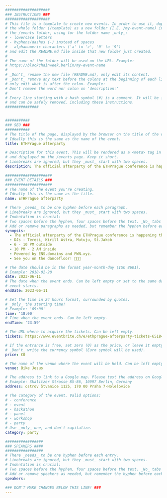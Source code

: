 ```yaml
---
####################
### INSTRUCTIONS ###
####################
# This file is a template to create new events. In order to use it, duplicate
# the whole folder (/template) as a new folder (I.E. /my-event-name) inside of
# the /events folder, using for the folder name _only_:
# - lowercase letters
# - hyphens/dashes (-) instead of spaces
# - alphanumeric characters ('a' to 'z', '0' to '9')
# and edit the README.md file inside that new folder just created.
#
# The name of the folder will be used on the URL. Example:
# https://blockchainweek.berlin/my-event-name
#
# _Don't_ rename the new file (README.md), only edit its content.
# _Don't_ remove any text before the colons at the beginning of each line,
# only edit what is after the colon. Example:
# Don't remove the word nor colon on 'description:'
#
# Every line starting with a hash symbol (#) is a comment. It will be ignored
# and can be safely removed, including these instructions.
###############


###########
### SEO ###
###########
# The title of the page, displayed by the browser on the title of the window.
# Ideally this is the same as the name of the event.
title: ETHPrague afterparty

# Description for this event. This will be rendered as a <meta> tag in the HTML,
# and displayed on the /events page. Keep it short.
# Linebreaks are ignored, but they _must_ start with two spaces.
description: T﻿he official afterparty of the ETHPrague conference is happening this Sunday 11th on the Stvanice island in Bike Jesus. 

#####################
### EVENT DETAILS ###
#####################
# The name of the event you're creating.
# Ideally this is the same as the title.
name: ETHPrague afterparty

# There _needs_ to be one hyphen before each paragraph.
# Linebreaks are ignored, but they _must_ start with two spaces.
# Indentation is crucial:
# Two spaces before the hyphen, four spaces before the text. _No_ tabs allowed.
# Add or remove paragraphs as needed, but remember the hyphen before each entry.
synopsis:
  - The official afterparty of the ETHPrague conference is happening this Sunday 11th on the Stvanice island in Bike Jesus. Come and enjoy the last night after the conference and the hackathon with your frens while listening to electronic music from local DJs. This event is free with free drinks for EthPrague attendees. 
  - DJs - Teresi, Kirill Astra, Mutuju, St.Jakob
  - 6 - 10 PM outside
  - 10 PM - 2 AM inside
  - Powered by ENS.domains and PWN.xyz.
  - See you on the dancefloor! 💃🕺🏼

# The date should be in the format year-month-day (ISO 8601).
# Example: 2018-02-28
date: 2023-06-11
# The date when the event ends. Can be left empty or set to the same day the
# event starts.
endDate: 2023-06-11

# Set the time in 24 hours format, surrounded by quotes.
# _Only_ the starting time!
# Example: '09:00'
time: '18:00'
# Time when the event ends. Can be left empty.
endTime: '23:59'

# The URL where to acquire the tickets. Can be left empty.
tickets: https://www.eventbrite.ch/e/ethprague-afterparty-tickets-651843931747

# If the entrance is free, set zero (0) as the price, or leave it empty.
# _Don't_ write the currency symbol (Euro symbol will be used).
price: €0

# The name of the venue where the event will be held. Can be left empty.
venue: Bike Jesus

# The address to link to a Google map. Please test the address on Google Maps.
# Example: Skalitzer Strasse 85-86, 10997 Berlin, Germany
address: ostrov Štvanice 1125, 170 00 Praha 7-Holešovice

# The category of the event. Valid options:
# - conference
# - event
# - hackathon
# - panel
# - workshop
# - party
# Use _only_ one, and don't capitalize.
category: party

#################
### SPEAKERS ####
#################
# There _needs_ to be one hyphen before each entry.
# Linebreaks are ignored, but they _must_ start with two spaces.
# Indentation is crucial:
# Two spaces before the hyphen, four spaces before the text. _No_ tabs allowed.
# Add or remove speakers as needed, but remember the hyphen before each entry.
speakers:

### DON'T MAKE CHANGES BELOW THIS LINE! ###
---
```


<!-- ### DON'T MAKE CHANGES BELOW THIS LINE! ### -->

<Event-Content/>
